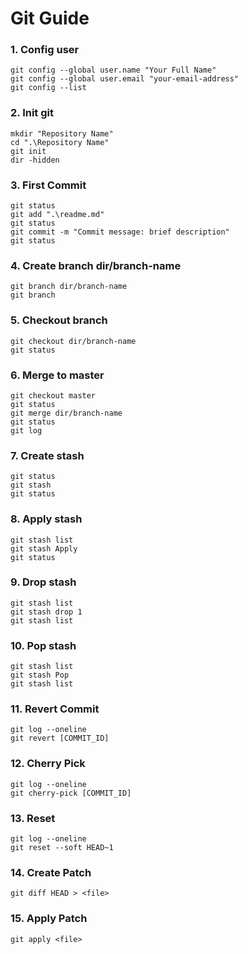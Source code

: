 # Git Guide
### 1. Config user
```
git config --global user.name "Your Full Name"
git config --global user.email "your-email-address"
git config --list
```
### 2. Init git
```
mkdir "Repository Name"
cd ".\Repository Name"
git init
dir -hidden
```
### 3. First Commit
```
git status
git add ".\readme.md"
git status
git commit -m "Commit message: brief description"
git status
```
### 4. Create branch dir/branch-name
```
git branch dir/branch-name
git branch
```
### 5. Checkout branch
```
git checkout dir/branch-name
git status
```
### 6.  Merge to master
```
git checkout master
git status
git merge dir/branch-name
git status
git log
```
### 7. Create stash
```
git status
git stash
git status
```
### 8. Apply stash
```
git stash list
git stash Apply
git status
```
### 9. Drop stash 
```
git stash list
git stash drop 1
git stash list
```
### 10. Pop stash
``` 
git stash list
git stash Pop
git stash list
```
### 11. Revert Commit
```
git log --oneline
git revert [COMMIT_ID]
```
### 12. Cherry Pick
```
git log --oneline
git cherry-pick [COMMIT_ID]
```
### 13. Reset
```
git log --oneline
git reset --soft HEAD~1
```
### 14. Create Patch
```
git diff HEAD > <file>
```
### 15. Apply Patch
```
git apply <file>
```